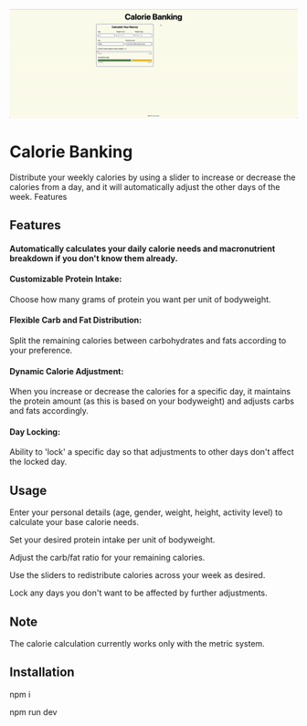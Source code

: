 <p align="center">
  <img src="src/assets/Video%20to%20GIF%20converter.gif" alt="Calorie Banking Calculator">
</p>

# Calorie Banking

Distribute your weekly calories by using a slider to increase or decrease the calories from a day, and it will automatically adjust the other days of the week.
Features

## Features 

#### Automatically calculates your daily calorie needs and macronutrient breakdown if you don't know them already.
#### Customizable Protein Intake: 
Choose how many grams of protein you want per unit of bodyweight.
#### Flexible Carb and Fat Distribution: 
Split the remaining calories between carbohydrates and fats according to your preference.
#### Dynamic Calorie Adjustment: 
When you increase or decrease the calories for a specific day, it maintains the protein amount (as this is based on your bodyweight) and adjusts carbs and fats accordingly.
#### Day Locking: 
Ability to 'lock' a specific day so that adjustments to other days don't affect the locked day.

## Usage

Enter your personal details (age, gender, weight, height, activity level) to calculate your base calorie needs.

Set your desired protein intake per unit of bodyweight.

Adjust the carb/fat ratio for your remaining calories.

Use the sliders to redistribute calories across your week as desired.

Lock any days you don't want to be affected by further adjustments.

## Note
The calorie calculation currently works only with the metric system.

## Installation

npm i

npm run dev
